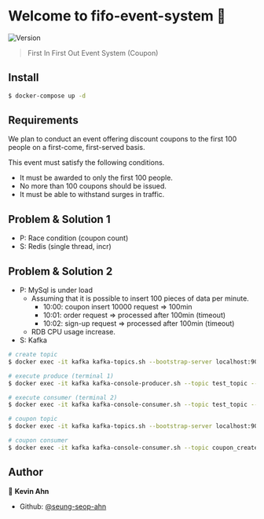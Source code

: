 # Welcome to fifo-event-system 👋
![Version](https://img.shields.io/badge/version-0.0.0-blue.svg?cacheSeconds=2592000)

> First In First Out Event System (Coupon)

## Install

```sh
$ docker-compose up -d
```

## Requirements


We plan to conduct an event offering discount coupons to the first 100 people on a first-come, first-served basis.

This event must satisfy the following conditions.

- It must be awarded to only the first 100 people.
- No more than 100 coupons should be issued.
- It must be able to withstand surges in traffic.

## Problem & Solution 1

- P: Race condition (coupon count)
- S: Redis (single thread, incr)

## Problem & Solution 2

- P: MySql is under load
  - Assuming that it is possible to insert 100 pieces of data per minute.
    - 10:00: coupon insert 10000 request => 100min
    - 10:01: order request => processed after 100min (timeout)
    - 10:02: sign-up request => processed after 100min (timeout)
  - RDB CPU usage increase.
- S: Kafka

```sh
# create topic
$ docker exec -it kafka kafka-topics.sh --bootstrap-server localhost:9092 --create --topic test_topic

# execute produce (terminal 1)
$ docker exec -it kafka kafka-console-producer.sh --topic test_topic --broker-list 0.0.0.0:9092

# execute consumer (terminal 2)
$ docker exec -it kafka kafka-console-consumer.sh --topic test_topic --bootstrap-server localhost:9092
```

```sh
# coupon topic
$ docker exec -it kafka kafka-topics.sh --bootstrap-server localhost:9092 --create --topic

# coupon consumer 
$ docker exec -it kafka kafka-console-consumer.sh --topic coupon_create --bootstrap-server localhost:9092 --key-deserializer "org.apache.kafka.common.serialization.StringDeserializer" --value-deserializer "org.apache.kafka.common.serialization.LongDeserializer"
```

## Author

👤 **Kevin Ahn**

* Github: [@seung-seop-ahn](https://github.com/seung-seop-ahn)
